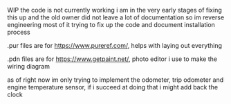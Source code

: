 WIP 
the code is not currently working i am in the very early stages of fixing this up and the old owner did not leave a lot of documentation so im reverse engineering most of it 
trying to fix up the code and document installation process


.pur files are for https://www.pureref.com/, helps with laying out everything


.pdn files are for https://www.getpaint.net/, photo editor i use to make the wiring diagram


as of right now im only trying to implement the odometer, trip odometer and engine temperature sensor, if i succeed at doing that i might add back the clock 
